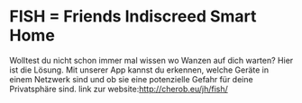 # FISH = Friends Indiscreed Smart Home
Wolltest du nicht schon immer mal wissen wo Wanzen auf dich warten?
Hier ist die Lösung. Mit unserer App kannst du erkennen, welche Geräte in einem Netzwerk sind und ob sie eine potenzielle Gefahr für deine Privatsphäre sind. 
link zur website:http://cherob.eu/jh/fish/